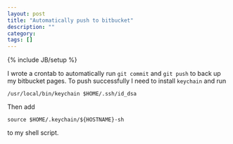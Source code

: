 ```yaml
---
layout: post
title: "Automatically push to bitbucket"
description: ""
category: 
tags: []
---
```

{% include JB/setup %}

I wrote a crontab to automatically run `git commit` and `git push` to back up
my bitbucket pages. To push successfully I need to install `keychain` and run

`/usr/local/bin/keychain $HOME/.ssh/id_dsa`

Then add 

`source $HOME/.keychain/${HOSTNAME}-sh`

to my shell script.

